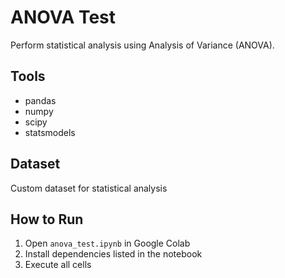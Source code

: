 # ANOVA Test

Perform statistical analysis using Analysis of Variance (ANOVA).

## Tools
- pandas
- numpy
- scipy
- statsmodels

## Dataset
Custom dataset for statistical analysis

## How to Run
1. Open `anova_test.ipynb` in Google Colab
2. Install dependencies listed in the notebook
3. Execute all cells
